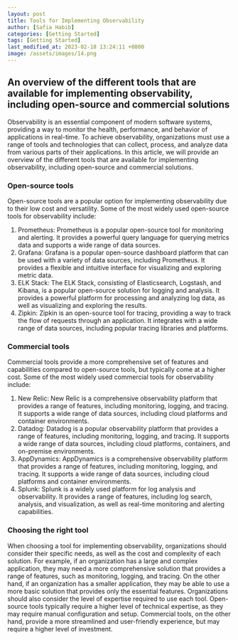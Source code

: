 ```yaml
---
layout: post
title: Tools for Implementing Observability
author: [Safia Habib]
categories: [Getting Started]
tags: [Getting Started]
last_modified_at: 2023-02-18 13:24:11 +0800
image: /assets/images/14.png
---
```

 ## An overview of the different tools that are available for implementing observability, including open-source and commercial solutions

Observability is an essential component of modern software systems, providing a way to monitor the health, performance, and behavior of applications in real-time. To achieve observability, organizations must use a range of tools and technologies that can collect, process, and analyze data from various parts of their applications. In this article, we will provide an overview of the different tools that are available for implementing observability, including open-source and commercial solutions.

### Open-source tools

Open-source tools are a popular option for implementing observability due to their low cost and versatility. Some of the most widely used open-source tools for observability include:
1. Prometheus: Prometheus is a popular open-source tool for monitoring and alerting. It provides a powerful query language for querying metrics data and supports a wide range of data sources.
2. Grafana: Grafana is a popular open-source dashboard platform that can be used with a variety of data sources, including Prometheus. It provides a flexible and intuitive interface for visualizing and exploring metric data.
3. ELK Stack: The ELK Stack, consisting of Elasticsearch, Logstash, and Kibana, is a popular open-source solution for logging and analysis. It provides a powerful platform for processing and analyzing log data, as well as visualizing and exploring the results.
4. Zipkin: Zipkin is an open-source tool for tracing, providing a way to track the flow of requests through an application. It integrates with a wide range of data sources, including popular tracing libraries and platforms.

### Commercial tools

Commercial tools provide a more comprehensive set of features and capabilities compared to open-source tools, but typically come at a higher cost. Some of the most widely used commercial tools for observability include:
1. New Relic: New Relic is a comprehensive observability platform that provides a range of features, including monitoring, logging, and tracing. It supports a wide range of data sources, including cloud platforms and container environments.
2. Datadog: Datadog is a popular observability platform that provides a range of features, including monitoring, logging, and tracing. It supports a wide range of data sources, including cloud platforms, containers, and on-premise environments.
3. AppDynamics: AppDynamics is a comprehensive observability platform that provides a range of features, including monitoring, logging, and tracing. It supports a wide range of data sources, including cloud platforms and container environments.
4. Splunk: Splunk is a widely used platform for log analysis and observability. It provides a range of features, including log search, analysis, and visualization, as well as real-time monitoring and alerting capabilities.

### Choosing the right tool

When choosing a tool for implementing observability, organizations should consider their specific needs, as well as the cost and complexity of each solution. For example, if an organization has a large and complex application, they may need a more comprehensive solution that provides a range of features, such as monitoring, logging, and tracing. On the other hand, if an organization has a smaller application, they may be able to use a more basic solution that provides only the essential features.
Organizations should also consider the level of expertise required to use each tool. Open-source tools typically require a higher level of technical expertise, as they may require manual configuration and setup. Commercial tools, on the other hand, provide a more streamlined and user-friendly experience, but may require a higher level of investment.


